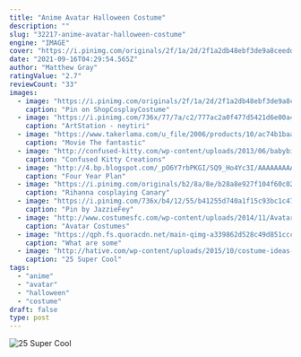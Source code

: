 ```yaml
---
title: "Anime Avatar Halloween Costume"
description: ""
slug: "32217-anime-avatar-halloween-costume"
engine: "IMAGE"
cover: "https://i.pinimg.com/originals/2f/1a/2d/2f1a2db48ebf3de9a8ceedd9e8334e7c.png"
date: "2021-09-16T04:29:54.565Z"
author: "Matthew Gray"
ratingValue: "2.7"
reviewCount: "33"
images:
  - image: "https://i.pinimg.com/originals/2f/1a/2d/2f1a2db48ebf3de9a8ceedd9e8334e7c.png"
    caption: "Pin on ShopCosplayCostume"
  - image: "https://i.pinimg.com/736x/77/7a/c2/777ac2a0f477d5421d6e00a40b363491.jpg"
    caption: "ArtStation - neytiri"
  - image: "https://www.takerlama.com/u_file/2006/products/10/ac74b1baa6.jpg"
    caption: "Movie The fantastic"
  - image: "http://confused-kitty.com/wp-content/uploads/2013/06/babybison2.jpg"
    caption: "Confused Kitty Creations"
  - image: "http://4.bp.blogspot.com/_pO6Y7rbPKGI/SQ9_Ho4Yc3I/AAAAAAAAABo/XcVHw_Gd5Q4/w1200-h630-p-k-no-nu/suki.png"
    caption: "Four Year Plan"
  - image: "https://i.pinimg.com/originals/b2/8a/8e/b28a8e927f104f60c025a775cfb817dd.jpg"
    caption: "Rihanna cosplaying Canary"
  - image: "https://i.pinimg.com/736x/b4/12/55/b41255d740a1f15c93bc1c47897d0b20.jpg"
    caption: "Pin by JazzieFey"
  - image: "http://www.costumesfc.com/wp-content/uploads/2014/11/Avatar-Costumes.jpg"
    caption: "Avatar Costumes"
  - image: "https://qph.fs.quoracdn.net/main-qimg-a339862d528c49d851ccc4cc2272af9d"
    caption: "What are some"
  - image: "http://hative.com/wp-content/uploads/2015/10/costume-ideas-tutorials/1-diy-costume-ideas-tutorials-for-halloween.jpg"
    caption: "25 Super Cool"
tags:
  - "anime"
  - "avatar"
  - "halloween"
  - "costume"
draft: false
type: post
---
```



![25 Super Cool](http://hative.com/wp-content/uploads/2015/10/costume-ideas-tutorials/1-diy-costume-ideas-tutorials-for-halloween.jpg "25 Super Cool")


<!--inArticleAds-->

<!--galleryOne-->


<!--inArticleAds-->

<!--galleryTwo-->


<!--galleryThree-->

